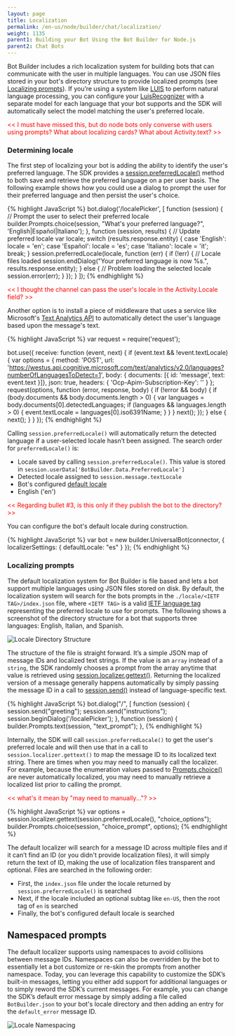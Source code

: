 ```yaml
---
layout: page
title: Localization
permalink: /en-us/node/builder/chat/localization/
weight: 1135
parent1: Building your Bot Using the Bot Builder for Node.js
parent2: Chat Bots
---
```



Bot Builder includes a rich localization system for building bots that can communicate with the user in multiple languages. You can use JSON files stored in your bot's directory structure to provide localized prompts (see [Localizing prompts](#Localizing%20prompts)). If you’re using a system like [LUIS](https://luis.ai) to perform natural language processing, you can configure your [LuisRecognizer](/en-us/node/builder/chat-reference/classes/_botbuilder_d_.luisrecognizer) with a separate model for each language that your bot supports and the SDK will automatically select the model matching the user's preferred locale.

<span style="color:red"><< I must have missed this, but do node bots only converse with users using prompts? What about localizing cards? What about Activity.text? >></span>

### Determining locale

The first step of localizing your bot is adding the ability to identify the user's preferred language. The SDK provides a [session.preferredLocale()](/en-us/node/builder/chat-reference/classes/_botbuilder_d_.session#preferredlocale) method to both save and retrieve the preferred language on a per user basis. The following example shows how you could use a dialog to prompt the user for their preferred language and then persist the user's choice.

{% highlight JavaScript %}
bot.dialog('/localePicker', [
    function (session) {
        // Prompt the user to select their preferred locale
        builder.Prompts.choice(session, "What's your preferred language?", 'English|Español|Italiano');
    },
    function (session, results) {
        // Update preferred locale
        var locale;
        switch (results.response.entity) {
            case 'English':
                locale = 'en';
            case 'Español':
                locale = 'es';
            case 'Italiano':
                locale = 'it';
                break;
        }
        session.preferredLocale(locale, function (err) {
            if (!err) {
                // Locale files loaded
                session.endDialog("Your preferred language is now %s.", results.response.entity);
            } else {
                // Problem loading the selected locale
                session.error(err);
            }
        });
    }
]);
{% endhighlight %}

<span style="color:red"><< I thought the channel can pass the user's locale in the Activity.Locale field? >></span>


Another option is to install a piece of middleware that uses a service like Microsoft's [Text Analytics API](https://www.microsoft.com/cognitive-services/en-us/text-analytics-api) to automatically detect the user's language based upon the message's text.

{% highlight JavaScript %}
var request = require('request');

bot.use({
    receive: function (event, next) {
        if (event.text && !event.textLocale) {
            var options = {
                method: 'POST',
                url: 'https://westus.api.cognitive.microsoft.com/text/analytics/v2.0/languages?numberOfLanguagesToDetect=1',
                body: { documents: [{ id: 'message', text: event.text }]},
                json: true,
                headers: {
                    'Ocp-Apim-Subscription-Key': '<YOUR API KEY>'
                }
            };
            request(options, function (error, response, body) {
                if (!error && body) {
                    if (body.documents && body.documents.length > 0) {
                        var languages = body.documents[0].detectedLanguages;
                        if (languages && languages.length > 0) {
                            event.textLocale = languages[0].iso6391Name;
                        }
                    }
                }
                next();
            });
        } else {
            next();
        }
    }
});
{% endhighlight %}

Calling `session.preferredLocale()` will automatically return the detected language if a user-selected locale hasn’t been assigned. The search order for `preferredLocale()` is:

* Locale saved by calling `session.preferredLocale()`. This value is stored in `session.userData['BotBuilder.Data.PreferredLocale']`
* Detected locale assigned to `session.message.textLocale`
* Bot's configured [default locale](/en-us/node/builder/chat-reference/interfaces/_botbuilder_d_.iuniversalbotsettings#localizersettings)
* English ('en')

<span style="color:red"><< Regarding bullet #3, is this only if they publish the bot to the directory? >></span>

You can configure the bot's default locale during construction.

{% highlight JavaScript %}
var bot = new builder.UniversalBot(connector, {
    localizerSettings: { 
        defaultLocale: "es" 
    }
});
{% endhighlight %}

### Localizing prompts

The default localization system for Bot Builder is file based and lets a bot support multiple languages using JSON files stored on disk.  By default, the localization system will search for the bots prompts in the `./locale/<IETF TAG>/index.json` file, where `<IETF TAG>` is a valid [IETF language tag](https://en.wikipedia.org/wiki/IETF_language_tag) representing the preferred locale to use for prompts. The following shows a screenshot of the directory structure for a bot that supports three languages: English, Italian, and Spanish.   

 ![Locale Directory Structure](/en-us/images/builder/locale-dir.png)

The structure of the file is straight forward. It’s a simple JSON map of message IDs and localized text strings. If the value is an `array` instead of a `string`, the SDK randomly chooses a prompt from the array anytime that value is retrieved using [session.localizer.gettext()](/en-us/node/builder/chat-reference/interfaces/_botbuilder_d_.ilocalizer#gettext). Returning the localized version of a message generally happens automatically by simply passing the message ID in a call to [session.send()](/en-us/node/builder/chat-reference/classes/_botbuilder_d_.session#send) instead of language-specific text.

{% highlight JavaScript %}
bot.dialog("/", [
    function (session) {
        session.send("greeting");
        session.send("instructions");
        session.beginDialog('/localePicker');
    },
    function (session) {
        builder.Prompts.text(session, "text_prompt");
    },
{% endhighlight %}

Internally, the SDK will call `session.preferredLocale()` to get the user's preferred locale and will then use that in a call to `session.localizer.gettext()` to map the message ID to its localized text string. There are times when you may need to manually call the localizer. For example, because the enumeration values passed to [Prompts.choice()](/en-us/node/builder/chat-reference/classes/_botbuilder_d_.prompts#choice) are never automatically localized, you may need to manually retrieve a localized list prior to calling the prompt.

<span style="color:red"><< what's it mean by "may need to manually..."? >></span>

{% highlight JavaScript %}
    var options = session.localizer.gettext(session.preferredLocale(), "choice_options");
    builder.Prompts.choice(session, "choice_prompt", options);
{% endhighlight %}

The default localizer will search for a message ID across multiple files and if it can’t find an ID (or you didn't provide localization files), it will simply return the text of ID, making the use of localization files transparent and optional. Files are searched in the following order:

* First, the `index.json` file under the locale returned by `session.preferredLocale()` is searched
* Next, if the locale included an optional subtag like `en-US`, then the root tag of `en` is searched
* Finally, the bot's configured default locale is searched

## Namespaced prompts

The default localizer supports using namespaces to avoid collisions between message IDs. Namespaces can also be overridden by the bot to essentially let a bot customize or re-skin the prompts from another namespace. Today, you can leverage this capability to customize the SDK’s built-in messages, letting you either add support for additional languages or to simply reword the SDK’s current messages. For example, you can change the SDK’s default error message by simply adding a file called `BotBuilder.json` to your bot's locale directory and then adding an entry for the `default_error` message ID.
 
 ![Locale Namespacing](/en-us/images/builder/locale-namespacing.png)
